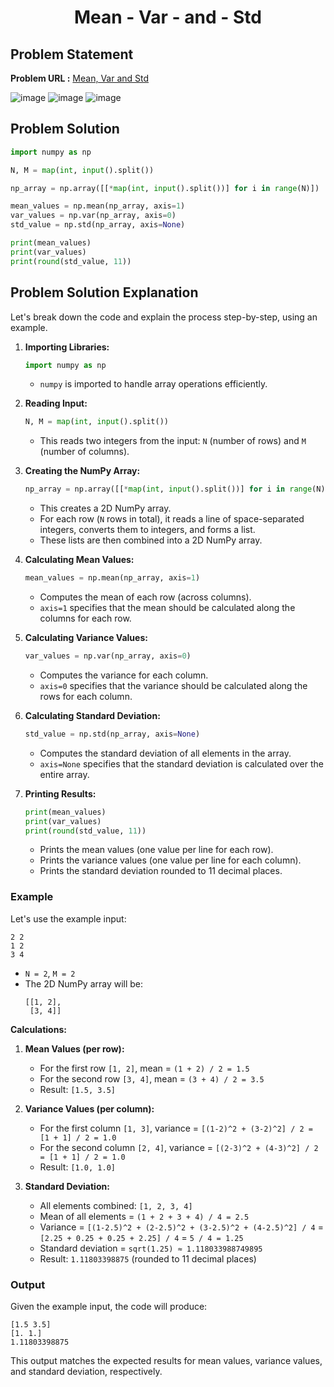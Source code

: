 <h1 align='center'>Mean - Var - and - Std</h1>

## Problem Statement

**Problem URL :** [Mean, Var and Std](https://www.hackerrank.com/challenges/np-mean-var-and-std/problem?isFullScreen=true)

![image](https://github.com/user-attachments/assets/a6dee4d7-6d32-4e35-9419-5e706945ad68)
![image](https://github.com/user-attachments/assets/e1701a3a-fd7c-4a72-b8e9-5c2f004c71ca)
![image](https://github.com/user-attachments/assets/3653265e-bcc5-4500-aa84-95e0a8201870)

## Problem Solution
```py
import numpy as np

N, M = map(int, input().split())

np_array = np.array([[*map(int, input().split())] for i in range(N)])

mean_values = np.mean(np_array, axis=1)
var_values = np.var(np_array, axis=0)
std_value = np.std(np_array, axis=None)

print(mean_values)
print(var_values)
print(round(std_value, 11))
```

## Problem Solution Explanation
Let's break down the code and explain the process step-by-step, using an example.


1. **Importing Libraries:**
   ```python
   import numpy as np
   ```
   - `numpy` is imported to handle array operations efficiently.

2. **Reading Input:**
   ```python
   N, M = map(int, input().split())
   ```
   - This reads two integers from the input: `N` (number of rows) and `M` (number of columns).

3. **Creating the NumPy Array:**
   ```python
   np_array = np.array([[*map(int, input().split())] for i in range(N)])
   ```
   - This creates a 2D NumPy array.
   - For each row (`N` rows in total), it reads a line of space-separated integers, converts them to integers, and forms a list.
   - These lists are then combined into a 2D NumPy array.

4. **Calculating Mean Values:**
   ```python
   mean_values = np.mean(np_array, axis=1)
   ```
   - Computes the mean of each row (across columns).
   - `axis=1` specifies that the mean should be calculated along the columns for each row.

5. **Calculating Variance Values:**
   ```python
   var_values = np.var(np_array, axis=0)
   ```
   - Computes the variance for each column.
   - `axis=0` specifies that the variance should be calculated along the rows for each column.

6. **Calculating Standard Deviation:**
   ```python
   std_value = np.std(np_array, axis=None)
   ```
   - Computes the standard deviation of all elements in the array.
   - `axis=None` specifies that the standard deviation is calculated over the entire array.

7. **Printing Results:**
   ```python
   print(mean_values)
   print(var_values)
   print(round(std_value, 11))
   ```
   - Prints the mean values (one value per line for each row).
   - Prints the variance values (one value per line for each column).
   - Prints the standard deviation rounded to 11 decimal places.

### Example

Let's use the example input:

```
2 2
1 2
3 4
```

- `N = 2`, `M = 2`
- The 2D NumPy array will be:
  ```
  [[1, 2],
   [3, 4]]
  ```

**Calculations:**

1. **Mean Values (per row):**
   - For the first row `[1, 2]`, mean = `(1 + 2) / 2 = 1.5`
   - For the second row `[3, 4]`, mean = `(3 + 4) / 2 = 3.5`
   - Result: `[1.5, 3.5]`

2. **Variance Values (per column):**
   - For the first column `[1, 3]`, variance = `[(1-2)^2 + (3-2)^2] / 2 = [1 + 1] / 2 = 1.0`
   - For the second column `[2, 4]`, variance = `[(2-3)^2 + (4-3)^2] / 2 = [1 + 1] / 2 = 1.0`
   - Result: `[1.0, 1.0]`

3. **Standard Deviation:**
   - All elements combined: `[1, 2, 3, 4]`
   - Mean of all elements = `(1 + 2 + 3 + 4) / 4 = 2.5`
   - Variance = `[(1-2.5)^2 + (2-2.5)^2 + (3-2.5)^2 + (4-2.5)^2] / 4`
     = `[2.25 + 0.25 + 0.25 + 2.25] / 4`
     = `5 / 4 = 1.25`
   - Standard deviation = `sqrt(1.25) ≈ 1.118033988749895`
   - Result: `1.11803398875` (rounded to 11 decimal places)

### Output

Given the example input, the code will produce:

```
[1.5 3.5]
[1. 1.]
1.11803398875
```

This output matches the expected results for mean values, variance values, and standard deviation, respectively.
